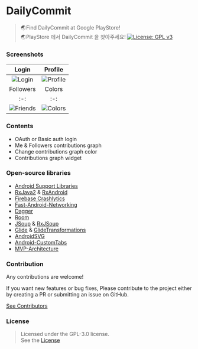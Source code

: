 # DailyCommit
> 🌏Find DailyCommit at Google PlayStore!  
> 🌏PlayStore 에서 DailyCommit 을 찾아주세요!
[![License: GPL v3](https://img.shields.io/badge/License-GPL%20v3-blue.svg)](https://www.gnu.org/licenses/gpl-3.0)


### Screenshots
| Login | Profile |
|:-:|:-:|
|![Login](https://github.com/hwshim0810/DailyCommit-Android-Kotlin/blob/master/ext_assets/screenshots/shot-login.png?raw=true)|![Profile](https://github.com/hwshim0810/DailyCommit-Android-Kotlin/blob/master/ext_assets/screenshots/shot-profile.png?raw=true) |
| Followers | Colors |
|:-:|:-:|
|![Friends](https://github.com/hwshim0810/DailyCommit-Android-Kotlin/blob/master/ext_assets/screenshots/shot-followers.png?raw=true) |![Colors](https://github.com/hwshim0810/DailyCommit-Android-Kotlin/blob/master/ext_assets/screenshots/shot-color.png?raw=true) |

### Contents
- OAuth or Basic auth login
- Me & Followers contributions graph
- Change contributions graph color
- Contributions graph widget

### Open-source libraries
- [Android Support Libraries](https://developer.android.com/topic/libraries/support-library) 
- [RxJava2](https://github.com/ReactiveX/RxJava) & [RxAndroid](https://github.com/ReactiveX/RxAndroid)
- [Firebase Crashlytics](https://firebase.google.com/docs/crashlytics)
- [Fast-Android-Networking](https://github.com/amitshekhariitbhu/Fast-Android-Networking)
- [Dagger](https://github.com/google/dagger)
- [Room](https://developer.android.com/topic/libraries/architecture/room)
- [JSoup](https://jsoup.org/) & [RxJSoup](https://github.com/florent37/RxRetroJsoup)
- [Glide](https://github.com/bumptech/glide) & [GlideTransformations](https://github.com/wasabeef/glide-transformations)
- [AndroidSVG](https://github.com/BigBadaboom/androidsvg)
- [Android-CustomTabs](https://github.com/saschpe/android-customtabs)
- [MVP-Architecture](https://github.com/MindorksOpenSource/android-kotlin-mvp-architecture)

### Contribution
Any contributions are welcome!  

If you want new features or bug fixes,
Please contribute to the project either by creating a PR or submitting an issue on GitHub.

[See Contributors](https://github.com/hwshim0810/gabia-sms-Django/graphs/contributors)

### License
> Licensed under the GPL-3.0 license.  
> See the [License](https://github.com/hwshim0810/DailyCommit-Android-Kotlin/blob/master/LICENSE)
